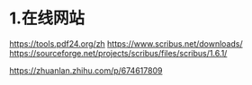 # 1.在线网站
https://tools.pdf24.org/zh
https://www.scribus.net/downloads/
https://sourceforge.net/projects/scribus/files/scribus/1.6.1/

https://zhuanlan.zhihu.com/p/674617809